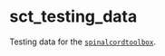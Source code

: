 sct_testing_data
================

Testing data for the [`spinalcordtoolbox`](https://github.com/neuropoly/spinalcordtoolbox).


